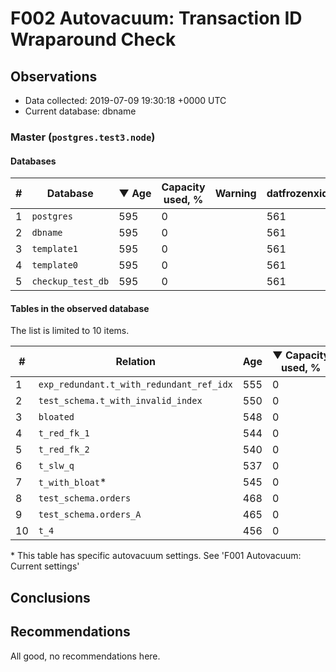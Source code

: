 # F002 Autovacuum: Transaction ID Wraparound Check #

## Observations ##
- Data collected: 2019-07-09 19:30:18 +0000 UTC
- Current database: dbname




### Master (`postgres.test3.node`) ###


#### Databases ####


| \# | Database | &#9660;&nbsp;Age | Capacity used, % | Warning | datfrozenxid |
|--|--------|-----|------------------|---------|--------------|
| 1 |`postgres`|595 |0 |  |561 |
| 2 |`dbname`|595 |0 |  |561 |
| 3 |`template1`|595 |0 |  |561 |
| 4 |`template0`|595 |0 |  |561 |
| 5 |`checkup_test_db`|595 |0 |  |561 |


#### Tables in the observed database ####
The list is limited to 10 items.

| \# | Relation | Age | &#9660;&nbsp;Capacity used, % | Warning |rel_relfrozenxid | toast_relfrozenxid |
|---|-------|-----|------------------|---------|-----------------|--------------------|
| 1 |`exp_redundant.t_with_redundant_ref_idx` |555 |0 |  |601 |0 |
| 2 |`test_schema.t_with_invalid_index` |550 |0 |  |606 |0 |
| 3 |`bloated` |548 |0 |  |608 |0 |
| 4 |`t_red_fk_1` |544 |0 |  |612 |0 |
| 5 |`t_red_fk_2` |540 |0 |  |616 |0 |
| 6 |`t_slw_q` |537 |0 |  |619 |0 |
| 7 |`t_with_bloat`\* |545 |0 |  |611 |0 |
| 8 |`test_schema.orders` |468 |0 |  |688 |0 |
| 9 |`test_schema.orders_A` |465 |0 |  |691 |0 |
| 10 |`t_4` |456 |0 |  |700 |0 |


\* This table has specific autovacuum settings. See 'F001 Autovacuum: Current settings'


## Conclusions ##
 


## Recommendations ##
  All good, no recommendations here.
 

